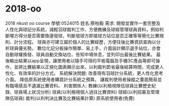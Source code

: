 # 2018-oo
2018 nkust oo course
學號:0524015
姓名:蔡柏毅
需求:
開發並實作一套完整及人性化與球記分系統，減輕羽球裁判工作、方便教練及球經管理球員資料，例如判斷哪方得分是否需要換邊發球，判斷發球方即接球方站位是否正確等等簡化比賽規則、計分流程。
球員亦可建立屬於個人的比賽經歷，方便往後比賽資訊查詢以分析球員優劣勢。
數位化記分板操作簡單、易上手，介面設計顯示選手站位，亦會自動球權換發、球員自動交換站位、告知中場休息，並列印出最後比賽結果。
最後輸出結果以app呈現，讓使用者以隨手可得的平板電腦及手機3C產品等即可操作，並將比賽結果以正規化圖表顯示出來，以利裁判節省最後結算時間，完成更人性化、有效率的計分方式。
系統解決問題:
改善現有羽球計分系統，更人性化思考介面。
降低原系統使用者購買計分系統之預算。
讓裁判使用者操縱之畫面簡易並有臨場感且不遺漏比賽資料。
利害關係人:
教練(以利檢視隊伍球員比賽歷史紀錄、球員場上狀況分析)
球員(以利檢視個人過往比賽資料)
球經(以利招募及管理隊伍球員)
裁判(以利判決比賽及比賽結果計算)
原系統使用者(免費)
